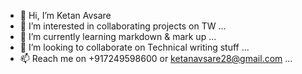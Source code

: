 - 👋 Hi, I’m Ketan Avsare
- 👀 I’m interested in collaborating projects on TW ...
- 🌱 I’m currently learning markdown & mark up  ...
- 💞️ I’m looking to collaborate on Technical writing stuff ...
- 📫  Reach me on +917249598600 or ketanavsare28@gmail.com ...

<!---
Avsare/Avsare is a ✨ special ✨ repository because its `README.md` (this file) appears on your GitHub profile.
You can click the Preview link to take a look at your changes.
--->
